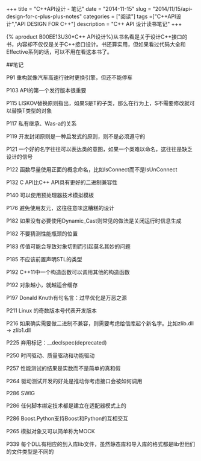 +++
title = "C++API设计 - 笔记"
date = "2014-11-15"
slug = "2014/11/15/api-design-for-c-plus-plus-notes"
categories = ["阅读"]
tags =["C++API设计","API DESIGN FOR C++"]
description = "C++ API 设计读书笔记"
+++

{% aproduct B00EE13U30*C++ API设计%}从书名看是关于设计C++接口的书，内容却不仅仅是关于C++接口设计。书还算实用，但如果看过代码大全和Effective系列的话，可以不用在看这本书了。

##笔记

P91 重构就像汽车高速行驶时更换引擎，但还不能停车

P103 API的第一个发行版本很重要

P115 LISKOV替换原则指出，如果S是T的子类，那么在行为上，S不需要修改就可以替换T类型的对象

P117 私有继承、Was-a的关系

P119 开发封闭原则是一种启发式的原则，则不是必须遵守的

P121 一个好的名字往往可以表达类的意图，如果一个类难以命名，这往往是缺乏设计的信号

P122 函数尽量使用正面的概念命名，比如IsConnect而不是IsUnConnect

P132 C API比C++ API具有更好的二进制兼容性

P140 可以使用预处理器技术模拟模板

P176 避免使用友元，这往往意味这糟糕的设计

P182 如果没有必要使用Dynamic_Cast则常见的做法是关闭运行时信息生成

P182 不要猜测性能瓶颈的位置

P183 传值可能会导致对象切割而引起莫名其妙的问题

P185 不应该前置声明STL的类型

P192 C++11中一个构造函数可以调用其他的构造函数

P192 对象越小，就越适合缓存

P197 Donald Knuth有句名言：过早优化是万恶之源

P211 Linux 的奇数版本号代表开发版本

P216 如果确实需要做二进制不兼容，则需要考虑给信库起个新名字。比如zlib.dll -> zlib1.dll

P225 弃用标记：__declspec(deprecated)

P250 时间驱动、质量驱动和功能驱动

P257 性能测试的结果是实数而不是简单的真和假

P264 驱动测试开发的好处是推动你考虑接口会被如何调用

P286 SWIG

P286 任何脚本绑定技术都是建立在适配器模式上的

P286 Boost.Python支持Boost和Python的互相交互

P265 模拟对象又可以简单称为MOCK

P339 每个DLL有相应的到入库lib文件，虽然静态库和导入库的格式都是lib但他们的文件类型是不同的

